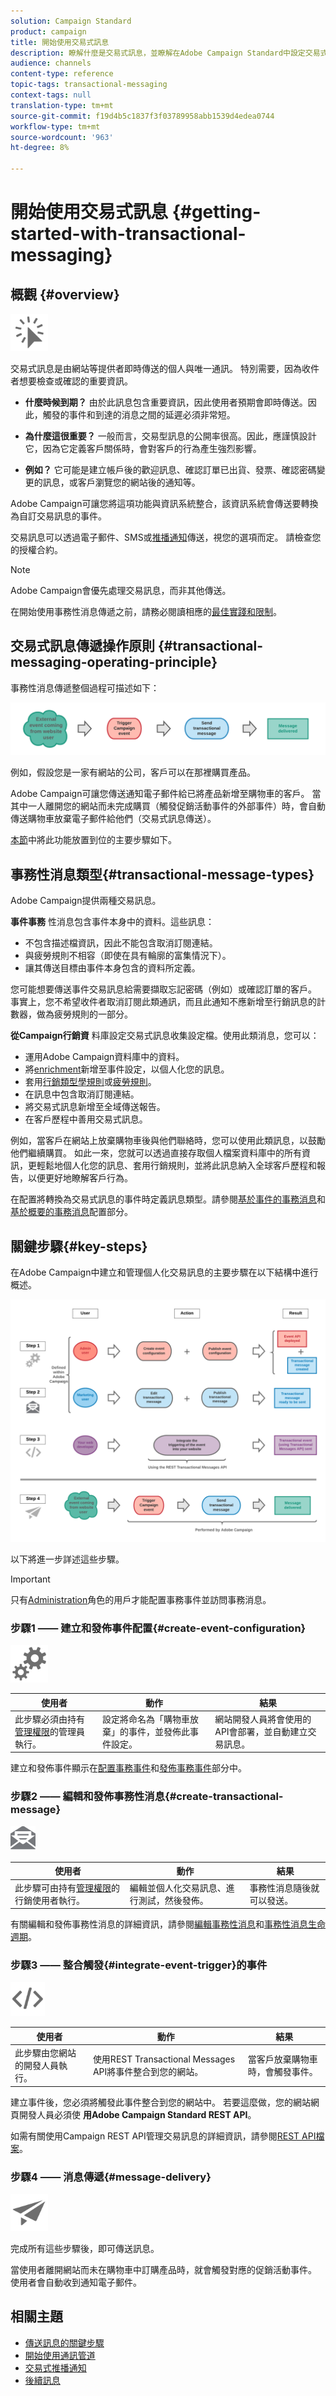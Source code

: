 ```yaml
---
solution: Campaign Standard
product: campaign
title: 開始使用交易式訊息
description: 瞭解什麼是交易式訊息，並瞭解在Adobe Campaign Standard中設定交易式訊息的主要步驟。
audience: channels
content-type: reference
topic-tags: transactional-messaging
context-tags: null
translation-type: tm+mt
source-git-commit: f19d4b5c1837f3f03789958abb1539d4edea0744
workflow-type: tm+mt
source-wordcount: '963'
ht-degree: 8%

---
```



# 開始使用交易式訊息 {#getting-started-with-transactional-messaging}

## 概觀 {#overview}

<img src="assets/do-not-localize/icon_transactional.svg" width="60px">

交易式訊息是由網站等提供者即時傳送的個人與唯一通訊。 特別需要，因為收件者想要檢查或確認的重要資訊。

* **什麼時候到期？** 由於此訊息包含重要資訊，因此使用者預期會即時傳送。因此，觸發的事件和到達的消息之間的延遲必須非常短。

* **為什麼這很重要？** 一般而言，交易型訊息的公開率很高。因此，應謹慎設計它，因為它定義客戶關係時，會對客戶的行為產生強烈影響。

* **例如？** 它可能是建立帳戶後的歡迎訊息、確認訂單已出貨、發票、確認密碼變更的訊息，或客戶瀏覽您的網站後的通知等。

Adobe Campaign可讓您將這項功能與資訊系統整合，該資訊系統會傳送要轉換為自訂交易訊息的事件。

交易訊息可以透過電子郵件、SMS或[推播通知](../../channels/using/transactional-push-notifications.md)傳送，視您的選項而定。 請檢查您的授權合約。

>[!NOTE]
>
>Adobe Campaign會優先處理交易訊息，而非其他傳送。

<!--Guidelines to implement transactional messaging capabilities in your website are detailed in [this section](../../api/using/managing-transactional-messages.md).-->

<!--All transactional messages are now sent with the Adobe Campaign Enhanced MTA for improved deliverability, throughput, and bounce handling. All impacts are the same as for standard marketing messages. For more on this, see [this section](../../administration/using/configuring-email-channel.md).-->

在開始使用事務性消息傳遞之前，請務必閱讀相應的[最佳實踐和限制](../../channels/using/transactional-messaging-limitations.md)。

## 交易式訊息傳遞操作原則 {#transactional-messaging-operating-principle}

事務性消息傳遞整個過程可描述如下：

![](assets/message-center-process.png)

例如，假設您是一家有網站的公司，客戶可以在那裡購買產品。

Adobe Campaign可讓您傳送通知電子郵件給已將產品新增至購物車的客戶。 當其中一人離開您的網站而未完成購買（觸發促銷活動事件的外部事件）時，會自動傳送購物車放棄電子郵件給他們（交易式訊息傳送）。

[本節](#key-steps)中將此功能放置到位的主要步驟如下。

## 事務性消息類型{#transactional-message-types}

Adobe Campaign提供兩種交易訊息。

**事件事務** 性消息包含事件本身中的資料。這些訊息：
* 不包含描述檔資訊，因此不能包含取消訂閱連結。
* 與疲勞規則不相容（即使在具有輪廓的富集情況下）。
* 讓其傳送目標由事件本身包含的資料所定義。

您可能想要傳送事件交易訊息給需要擷取忘記密碼（例如）或確認訂單的客戶。 事實上，您不希望收件者取消訂閱此類通訊，而且此通知不應新增至行銷訊息的計數器，做為疲勞規則的一部分。

**從Campaign行銷資** 料庫設定交易式訊息收集設定檔。使用此類消息，您可以：
* 運用Adobe Campaign資料庫中的資料。
* 將[enrichment](../../channels/using/configuring-transactional-event.md#enriching-the-transactional-message-content)新增至事件設定，以個人化您的訊息。
* 套用[行銷類型學規則](../../sending/using/managing-typology-rules.md)或[疲勞規則](../../sending/using/fatigue-rules.md)。
* 在訊息中包含取消訂閱連結。
* 將交易式訊息新增至全域傳送報告。
* 在客戶歷程中善用交易式訊息。

例如，當客戶在網站上放棄購物車後與他們聯絡時，您可以使用此類訊息，以鼓勵他們繼續購買。 如此一來，您就可以透過直接存取個人檔案資料庫中的所有資訊，更輕鬆地個人化您的訊息、套用行銷規則，並將此訊息納入全球客戶歷程和報告，以便更好地瞭解客戶行為。

在配置將轉換為交易式訊息的事件時定義訊息類型。請參閱[基於事件的事務消息](../../channels/using/configuring-transactional-event.md#event-based-transactional-messages)和[基於概要的事務消息](../../channels/using/configuring-transactional-event.md#profile-based-transactional-messages)配置部分。

## 關鍵步驟{#key-steps}

在Adobe Campaign中建立和管理個人化交易訊息的主要步驟在以下結構中進行概述。

![](assets/message-center-overview.png)

以下將進一步詳述這些步驟。

>[!IMPORTANT]
>
>只有[Administration](../../administration/using/users-management.md#functional-administrators)角色的用戶才能配置事務事件並訪問事務消息。

### 步驟1 —— 建立和發佈事件配置{#create-event-configuration}

<img src="assets/do-not-localize/icon_config.svg" width="60px">

| 使用者 | 動作 | 結果 |
|--- |--- |--- |
| 此步驟必須由持有[管理權限](../../administration/using/users-management.md#functional-administrators)的管理員執行。 | 設定將命名為「購物車放棄」的事件，並發佈此事件設定。 | 網站開發人員將會使用的API會部署，並自動建立交易訊息。 |

建立和發佈事件顯示在[配置事務事件](../../channels/using/configuring-transactional-event.md)和[發佈事務事件](../../channels/using/publishing-transactional-event.md)部分中。

### 步驟2 —— 編輯和發佈事務性消息{#create-transactional-message}

<img src="assets/do-not-localize/icon_notification.svg" width="40px">

| 使用者 | 動作 | 結果 |
|--- |--- |--- |
| 此步驟可由持有[管理權限](../../administration/using/users-management.md#functional-administrators)的行銷使用者執行。 | 編輯並個人化交易訊息、進行測試，然後發佈。 | 事務性消息隨後就可以發送。 |

有關編輯和發佈事務性消息的詳細資訊，請參閱[編輯事務性消息](../../channels/using/editing-transactional-message.md)和[事務性消息生命週期](../../channels/using/publishing-transactional-message.md)。

### 步驟3 —— 整合觸發{#integrate-event-trigger}的事件

<img src="assets/do-not-localize/icon_api.svg" width="55px">

<!--**Event triggering integration**-->

| 使用者 | 動作 | 結果 |
|--- |--- |--- |
| 此步驟由您網站的開發人員執行。 | 使用REST Transactional Messages API將事件整合到您的網站。 | 當客戶放棄購物車時，會觸發事件。 |

建立事件後，您必須將觸發此事件整合到您的網站中。<!--In this example, you want a "Cart abandonment" event to be triggered whenever one of your clients leaves your website before purchasing the products in their cart.--> 若要這麼做，您的網站網頁開發人員必須使 **用Adobe Campaign Standard REST API**。

如需有關使用Campaign REST API管理交易訊息的詳細資訊，請參閱[REST API檔案](../../api/using/managing-transactional-messages.md)。

### 步驟4 —— 消息傳遞{#message-delivery}

<img src="assets/do-not-localize/icon_channels.svg" width="60px">

完成所有這些步驟後，即可傳送訊息。

當使用者離開網站而未在購物車中訂購產品時，就會觸發對應的促銷活動事件。 使用者會自動收到通知電子郵件。

## 相關主題

* [傳送訊息的關鍵步驟](../../channels/using/key-steps-to-send-a-message.md)
* [開始使用通訊管道](../../channels/using/get-started-communication-channels.md)
* [交易式推播通知](../../channels/using/transactional-push-notifications.md)
* [後續訊息](../../channels/using/follow-up-messages.md)
